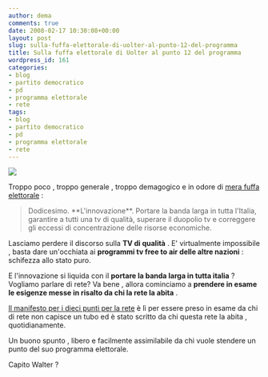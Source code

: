 ```yaml
---
author: dema
comments: true
date: 2008-02-17 10:30:08+00:00
layout: post
slug: sulla-fuffa-elettorale-di-uolter-al-punto-12-del-programma
title: Sulla fuffa elettorale di Uolter al punto 12 del programma
wordpress_id: 161
categories:
- blog
- partito democratico
- pd
- programma elettorale
- rete
tags:
- blog
- partito democratico
- pd
- programma elettorale
- rete
---
```


![](http://dema.tv/wp-content/uploads/2008/02/eqZbVL4ev5bwe1tvHLKKuUsL_500.jpg)

Troppo poco , troppo generale , troppo demagogico e in odore di [mera fuffa elettorale](http://www.pseudotecnico.org/blog/2008/02/17/rant-politico-ies-ui-chen/) :


<blockquote>                                                                                                      Dodicesimo. **L'innovazione**. Portare la banda larga in tutta l'Italia, garantire a tutti una tv di qualità, superare il duopolio tv e correggere gli eccessi di concentrazione delle risorse economiche.</blockquote>


Lasciamo perdere il discorso sulla **TV di qualità** . E' virtualmente impossibile , basta dare un'occhiata ai **programmi tv free to air delle altre nazioni** : schifezza allo stato puro.

E l'innovazione si liquida con il **portare la banda larga in tutta italia** ? Vogliamo parlare di rete? Va bene , allora cominciamo a **prendere in esame le esigenze messe in risalto da chi la rete la abita** .

[Il manifesto per i dieci punti per la rete](http://dietrolequinte.bloglist.it/2007/11/04/internet-10-punti-per-la-politica/) è lì per essere preso in esame da chi di rete non capisce un tubo ed è stato scritto da chi questa rete la abita , quotidianamente.

Un buono spunto , libero e facilmente assimilabile da chi vuole stendere un punto del suo programma elettorale.

Capito Walter ?
